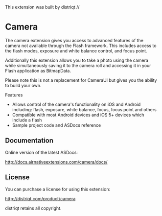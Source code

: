 


This extension was built by distriqt // 

# Camera

The camera extension gives you access to advanced features of the camera not available through the Flash framework. This includes access to the flash modes, exposure and white balance control, and focus point.

Additionally this extension allows you to take a photo using the camera while simultaneously saving it to the camera roll and accessing it in your Flash application as BitmapData.

Please note this is not a replacement for CameraUI but gives you the ability to build your own.

Features

- Allows control of the camera's functionality on iOS and Android including: flash, exposure, white balance, focus, focus point and others
- Compatible with most Android devices and iOS 5+ devices which include a flash
- Sample project code and ASDocs reference

## Documentation

Online version of the latest ASDocs:

http://docs.airnativeextensions.com/camera/docs/



## License

You can purchase a license for using this extension:

http://distriqt.com/product/camera

distriqt retains all copyright.


